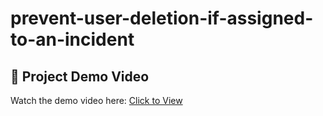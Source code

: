 # prevent-user-deletion-if-assigned-to-an-incident
## 🎥 Project Demo Video
Watch the demo video here: [Click to View](https://drive.google.com/file/d/1can7ee-13oJpXxayWaF1WQFPFMMM24CG/view?usp=drivesdk)
